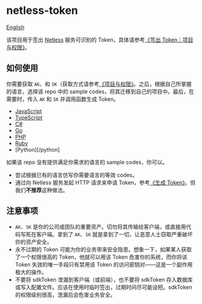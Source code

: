# netless-token

[English](README-en.md)

该项目用于签出 [Netless](https://netless.link) 服务可识别的 Token，具体请参考[《签出 Token｜项目与权限》](https://developer.netless.link/document-zh/home/project-and-authority#签出-token)。

## 如何使用

你需要获取 ``AK``、和 ``SK``（获取方式请参考[《项目与权限》](https://developer.netless.link/document-zh/home/project-and-authority#签出-token)。之后，根据自己所掌握的语言，选择该 repo 中的 sample codes，将其迁移到自己的项目中。最后，在需要时，传入 ``AK`` 和 ``SK`` 并调用函数生成 Token。

- [JavaScript](/Node/JavaScript)
- [TypeScript](/Node/TypeScript)
- [C#](/csharp)
- [Go](/golang)
- [PHP](/php)
- [Ruby](/ruby)
- [Python][/python]

如果该 repo 没有提供满足你需求的语言的 sample codes，你可以。

- 尝试根据已有的语言仿写你需要语言的等效 codes。
- 通过向 Netless 服务发起 HTTP 请求来申请 Token，参考[《生成 Token》](https://developer.netless.link/server-zh/home/server-token)。但我们**不推荐**这种做法。

## 注意事项

- ``AK``、``SK`` 是你的公司或团队的重要资产。切勿将其传输给客户端，或直接用代码写死在客户端。拿到了 ``AK``、``SK`` 就是拿到了一切，让恶意人士窃取严重破坏你的资产安全。
- 永不过期的 Token 可能为你的业务带来安全隐患。想象一下，如果某人获取了一个权限很高的 Token，他就可以用该 Token 危害你的系统，而你将该 Token 失效的唯一手段只有禁用该 Token 的访问密钥对——这是一个副作用极大的操作。
- 不要将 sdkToken 泄漏到客户端（或前端），也不要将 sdkToken 存入数据库或写入配置文件。应该在使用时临时签出，过期时间尽可能设短。sdkToken 的权限级别很高，泄漏后会危害业务安全。
